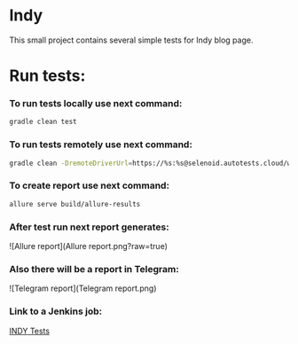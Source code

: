 # Indy
This small project contains several simple tests for Indy blog page.


# Run tests:
### To run tests locally use next command:
```bash
gradle clean test
```
### To run tests remotely use next command:
```bash
gradle clean -DremoteDriverUrl=https://%s:%s@selenoid.autotests.cloud/wd/hub/ -DvideoStorage=https://selenoid.autotests.cloud/video/ -Dthreads=1 test
```

### To create report use next command:
```bash
allure serve build/allure-results
```
### After test run next report generates:
![Allure report](Allure report.png?raw=true)

### Also there will be a report in Telegram:
![Telegram report](Telegram report.png)

### Link to a Jenkins job:
<a target="_blank" href="https://jenkins.autotests.cloud/job/INDY%20Tests/">INDY Tests</a>

